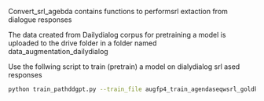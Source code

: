 Convert_srl_agebda contains functions to performsrl extaction from dialogue responses

The data created from Dailydialog corpus for pretraining a model is uploaded to the drive folder in a folder named data_augmentation_dailydialog


Use the follwing script to train (pretrain) a model on dialydialog srl ased responses
```bash
python train_pathddgpt.py --train_file augfp4_train_agendaseqwsrl_goldkeywords_tcfiltered0.75_duppathremoved_len10.jsonl --validation_file validddpaths.jsonl --model_name_or_path gpt2 --output_dir alv2-tcfiltered0.75_duppathremoved_len10-v1 --num_train_epochs 2  --do_train  --do_eval  --overwrite_output_dir --eval_steps 200  --evaluation_strategy steps --fp16 --logging_steps 100 --pad_to_max_length --per_device_train_batch_size 12 --per_device_eval_batch_size 16  --gradient_accumulation_steps 4
``` 


